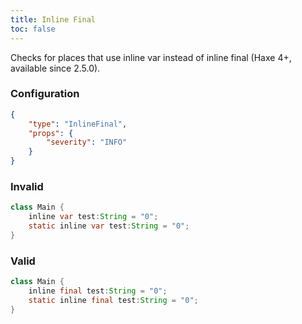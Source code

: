 ```yaml
---
title: Inline Final
toc: false
---
```


Checks for places that use inline var instead of inline final (Haxe 4+, available since 2.5.0).

### Configuration

```json
{
    "type": "InlineFinal",
    "props": {
        "severity": "INFO"
    }
}
```

### Invalid

```java
class Main {
    inline var test:String = "0";
    static inline var test:String = "0";
}
```

### Valid

```java
class Main {
    inline final test:String = "0";
    static inline final test:String = "0";
}
```
